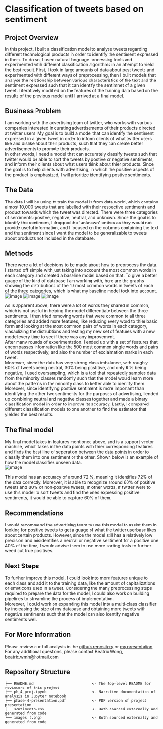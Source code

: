 # Classification of tweets based on sentiment 
## Project Overview
In this project, I built a classification model to analyse tweets regarding different technological products in order to identify the sentiment expressed in them. To do so, I used natural language processing tools and experimented wtih different classification algorithms in an attempt to yield the best result. First, I took in large amounts of data about past tweets and experimented with different ways of preprocessing, then I built models that analyse the relationship between various characteristics of the text and the sentiment expressed such that it can identify the sentimnet of a given tweet. I iteratively modified on the features of the training data based on the results of the previous model until I arrived at a final model. 
## Business Problem
I am working with the advertising team of twitter, who works with various companies interested in curating advertisements of their products directed at twitter users. My goal is to build a model that can identify the sentiment expressed in a given tweet in order to inform clients of what twitter users like and dislike about their products, such that they can create better advertisements to promote their products. <br/>
In other words, I need a model that can accurately classify tweets such that twitter would be able to sort the tweets by postive or negative sentiments, and inform their clients about what users think about thier products. Since the goal is to help clients with advertising, in which the positive aspects of the product is emphasized, I will prioritize identifying postive sentiments.
## The Data
The data I will be using to train the model is from data.world, which contains almost 10,000 tweets that are labelled with their respective sentiments and product towards which the tweet was directed. There were three categories of sentiments: positve, negative, neutral, and unknown. Since the goal is to identify the sentiment, I dropped the 'unknown' entires as they would not provide useful information, and I focused on the columns containing the text and the sentiment since I want the model to be generalizable to tweets about products not included in the database.
## Methods
There were a lot of decisions to be made about how to preprocess the data. I started off simple with just taking into account the most common words in each category and created a baseline model based on that. To give a better guage of the kind of database I am working with, here are the graphs showing the distributions of the 10 most common words in tweets of each of the three categories, which is what my baseline model took into account. <br/>
![image](https://github.com/Beatrixwmh/phase-4-project/assets/108293459/d8002d10-f9b4-46fd-9b4a-447c65b3e8f5) 
![image](https://github.com/Beatrixwmh/phase-4-project/assets/108293459/e32856bc-11f6-4be7-836c-6a960d4220bb)
![image](https://github.com/Beatrixwmh/phase-4-project/assets/108293459/49882ce2-86a1-48ba-a289-449c815f9f93)

As is apparent above, there were a lot of words they shared in common, which is not useful in helping the model differentiate between the three sentiments. I then tried removing words that were common to all three categories and added more features, like reducing every word to thier basic form and looking at the most common pairs of words in each category, viasaulizing the distrubtions and testing my new set of features with a new model every time to see if there was any improvement. <br/>
After many rounds of experimentation, I ended up with a set of features that encompasses infomration like the 500 most common single words and pairs of words respectively, and also the number of exclaimation marks in each tweet. <br/>
Moreover, since the data has very strong class imbalance, with roughly 60% of tweets being neutral, 30% being postitive, and only 6 % being negative, I used oversampling, which is a tool that repeatedly samples data from the minority classes randomly such that the model would learn more about the patterns in the minority class to better able to identify them. Moreover, since identifying postiive sentiment is more important than identifying the other two sentiments for the purposes of advertising, I ended up combining neutral and negative classes together and made a binary classification model in order to improve its accuracy. Lastly, I compared different classification models to one another to find the estimator that yielded the best results.
## The final model
My final model takes in features mentioned above, and is a support vector machine, which takes in the data points with thier corresponding features and finds the best line of seperation between the data points in order to classify them into one sentiment or the other. Shown below is an example of how the model classifies unseen data. <br/>
![image](https://github.com/Beatrixwmh/phase-4-project/assets/108293459/22ef41ab-1d0c-4534-8dfb-f2c527e8357e)

This model has an accuracy of around 72 %, meaning it identifies 72% of the data correctly. Moreover, it is able to recognize around 60% of positive tweets and 80% of non-positive tweets, in other words, if twitter were to use this model to sort tweets and find the ones expressing positive sentiments, it would be able to capture 60% of them.
## Recommendations
I would recommend the advertising team to use this model to assist them in looking for positive tweets to get a guage of what the twitter userbase likes about certain products. However, since the model still has a relatively low precision and misidentifies a neutral or negative sentiment for a positive one 40% of the time, I would advise them to use more sorting tools to further weed out true positives.
## Next Steps
To further improve this model, I could look into more features unique to each class and add it to the training data, like the amount of capitalizations or emoticons used in a tweet. Considering the many preprocessing steps required to prepare the data for the model, I could also work on building pipelines to streamline the process of implementation. <br/>
Moreover, I could work on expanding this model into a multi-class classifier by increasing the size of my database and obtaining more tweets with negative sentiments such that the model can also identify negative sentiments well. 
## For More Information
Please review our full analysis in the [github repository](https://github.com/Beatrixwmh/phase-4-project) or [my presentation](https://github.com/Beatrixwmh/phase-4-project/blob/main/phase-4-presentation.pdf).
For any additional questions, please contact Beatrix Wong, beatrix.wmh@hotmail.com

## Repository Structure
```
├── README.md                           <- The top-level README for reviewers of this project
├── ph_4_proj.ipynb                     <- Narrative documentation of analysis in Jupyter notebook
├── phase-4-presentation.pdf            <- PDF version of project presentation
├── sentiments.csv                      <- Both sourced externally and generated from code
└── images (.png)                       <- Both sourced externally and generated from code
```
